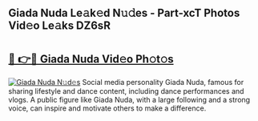 ## Giada Nuda Le𝚊k𝚎d N𝚞𝚍es - Part-xcT Photos Vid𝚎o Le𝚊ks DZ6sR

# <h2><a href="http://fbfek8o.evod.top/?m=Giada+Nuda">🔗 👉🔴 Giada Nuda Vid𝚎o Ph𝚘t𝚘s</a></h2>

[![Giada Nuda N𝚞d𝚎s](https://i.imgur.com/8V9OHl7.gif)](http://fbfek8o.evod.top/?m=Giada+Nuda)
Social media personality Giada Nuda, famous for sharing lifestyle and dance content, including dance performances and vlogs. A public figure like Giada Nuda, with a large following and a strong voice, can inspire and motivate others to make a difference. 
